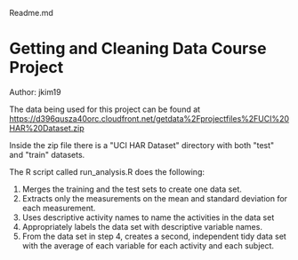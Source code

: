 Readme.md

# Getting and Cleaning Data Course Project
Author: jkim19

The data being used for this project can be found at
https://d396qusza40orc.cloudfront.net/getdata%2Fprojectfiles%2FUCI%20HAR%20Dataset.zip 

Inside the zip file there is a "UCI HAR Dataset" directory with both "test" and "train" datasets.

The R script called run_analysis.R does the following: 
1. Merges the training and the test sets to create one data set.
2. Extracts only the measurements on the mean and standard deviation for each measurement. 
3. Uses descriptive activity names to name the activities in the data set
4. Appropriately labels the data set with descriptive variable names. 
5. From the data set in step 4, creates a second, independent tidy data set with the average of each variable for each activity and each subject.
